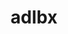 ---
title: "adlbx"
layout: cache
categories: [package, develop-2023-06-11]
meta: {"versions": ["1.0.0"], "compilers": ["gcc@=11.1.0", "oneapi@=2023.1.0"], "oss": ["ubuntu20.04"], "platforms": ["linux"], "targets": ["ppc64le", "x86_64", "x86_64_v3"], "stacks": ["e4s", "e4s-oneapi", "e4s-power", "root"], "num_specs": 5, "num_specs_by_stack": {"root": 5, "e4s-power": 2, "e4s": 2, "e4s-oneapi": 1}}
spec_details: [{"hash": "4lrjaicml6smcfjh2js3cvdjz5pl5rsr", "compiler": "gcc@=11.1.0", "versions": ["1.0.0"], "os": "ubuntu20.04", "platform": "linux", "target": "ppc64le", "variants": ["build_system=autotools"], "stacks": ["root", "e4s-power"], "size": "-", "tarball": "https://binaries.spack.io/develop-2023-06-11/build_cache/linux-ubuntu20.04-ppc64le/gcc-11.1.0/adlbx-1.0.0/linux-ubuntu20.04-ppc64le-gcc-11.1.0-adlbx-1.0.0-4lrjaicml6smcfjh2js3cvdjz5pl5rsr.spack"}, {"hash": "oqmiofgea4rxwbhv5s63kyjhe6ecax6f", "compiler": "gcc@=11.1.0", "versions": ["1.0.0"], "os": "ubuntu20.04", "platform": "linux", "target": "x86_64_v3", "variants": ["build_system=autotools"], "stacks": ["root", "e4s"], "size": "-", "tarball": "https://binaries.spack.io/develop-2023-06-11/build_cache/linux-ubuntu20.04-x86_64_v3/gcc-11.1.0/adlbx-1.0.0/linux-ubuntu20.04-x86_64_v3-gcc-11.1.0-adlbx-1.0.0-oqmiofgea4rxwbhv5s63kyjhe6ecax6f.spack"}, {"hash": "ii7cnb556pbvoni5mu5uuvrt4nnf3vgv", "compiler": "oneapi@=2023.1.0", "versions": ["1.0.0"], "os": "ubuntu20.04", "platform": "linux", "target": "x86_64", "variants": ["build_system=autotools"], "stacks": ["root", "e4s-oneapi"], "size": "-", "tarball": "https://binaries.spack.io/develop-2023-06-11/build_cache/linux-ubuntu20.04-x86_64/oneapi-2023.1.0/adlbx-1.0.0/linux-ubuntu20.04-x86_64-oneapi-2023.1.0-adlbx-1.0.0-ii7cnb556pbvoni5mu5uuvrt4nnf3vgv.spack"}, {"hash": "nuiozl7pzena52gedgjviey65slhzpf7", "compiler": "gcc@=11.1.0", "versions": ["1.0.0"], "os": "ubuntu20.04", "platform": "linux", "target": "ppc64le", "variants": ["build_system=autotools"], "stacks": ["root", "e4s-power"], "size": "-", "tarball": "https://binaries.spack.io/develop-2023-06-11/build_cache/linux-ubuntu20.04-ppc64le/gcc-11.1.0/adlbx-1.0.0/linux-ubuntu20.04-ppc64le-gcc-11.1.0-adlbx-1.0.0-nuiozl7pzena52gedgjviey65slhzpf7.spack"}, {"hash": "maxjwoi3ny6w5qprlkk5ut5kwowqc4j5", "compiler": "gcc@=11.1.0", "versions": ["1.0.0"], "os": "ubuntu20.04", "platform": "linux", "target": "x86_64_v3", "variants": ["build_system=autotools"], "stacks": ["root", "e4s"], "size": "-", "tarball": "https://binaries.spack.io/develop-2023-06-11/build_cache/linux-ubuntu20.04-x86_64_v3/gcc-11.1.0/adlbx-1.0.0/linux-ubuntu20.04-x86_64_v3-gcc-11.1.0-adlbx-1.0.0-maxjwoi3ny6w5qprlkk5ut5kwowqc4j5.spack"}]
---